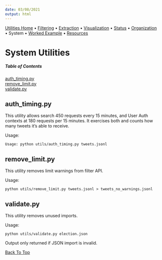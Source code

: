 ```yaml
---
date: 03/08/2021
output: html
---
```

[Utilities Home](utilities.md) • [Filtering](filtering.md) • [Extraction](extraction.md) • [Visualization](visualization.md) • [Status](status.md) • [Organization](organization.md) • System • [Worked Example](workedex.md) • [Resources](resources.md)

# System Utilities

##### Table of Contents  
[auth_timing.py](#auth_timing.py)  
[remove_limit.py](#remove_limit.py)  
[validate.py](#validate.py)  

<a name="auth_timing.py"/>

## auth_timing.py
This utility allows search 450 requests every 15 minutes, and User Auth contexts at 180 requests per 15 minutes. It exercises both and counts how many tweets it’s able to receive.

Usage:

    Usage: python utils/auth_timing.py tweets.jsonl 

<a name="remove_limit.py"/>

## remove_limit.py
This utility removes limit warnings from filter API.

Usage: 

    python utils/remove_limit.py tweets.jsonl > tweets_no_warnings.jsonl
    
<a name="validate.py"/>

## validate.py
This utility removes unused imports.

Usage: 

    python utils/validate.py election.json
    
Output only returned if JSON import is invalid.


[Back To Top](#system-utilities)
